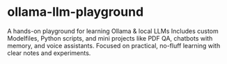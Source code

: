 # ollama-llm-playground
A hands-on playground for learning Ollama &amp; local LLMs Includes custom Modelfiles, Python scripts, and mini projects like PDF QA, chatbots with memory, and voice assistants. Focused on practical, no-fluff learning with clear notes and experiments.

